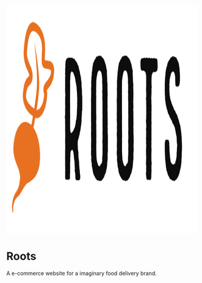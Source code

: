 <img src="images/roots_logo_3.png" width="500" height="600">

# Roots
A e-commerce website for a imaginary food delivery brand.
